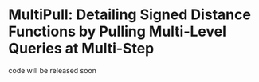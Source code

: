 # MultiPull: Detailing Signed Distance Functions by Pulling Multi-Level Queries at Multi-Step
code will be released soon
